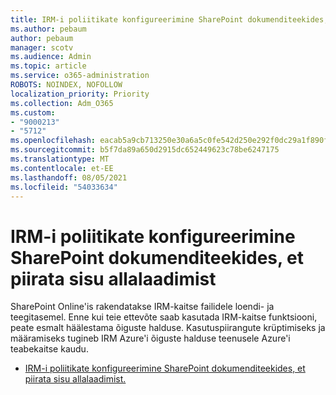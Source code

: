 ```yaml
---
title: IRM-i poliitikate konfigureerimine SharePoint dokumenditeekides, et piirata sisu allalaadimist
ms.author: pebaum
author: pebaum
manager: scotv
ms.audience: Admin
ms.topic: article
ms.service: o365-administration
ROBOTS: NOINDEX, NOFOLLOW
localization_priority: Priority
ms.collection: Adm_O365
ms.custom:
- "9000213"
- "5712"
ms.openlocfilehash: eacab5a9cb713250e30a6a5c0fe542d250e292f0dc29a1f890f9cf7c7fb8344c
ms.sourcegitcommit: b5f7da89a650d2915dc652449623c78be6247175
ms.translationtype: MT
ms.contentlocale: et-EE
ms.lasthandoff: 08/05/2021
ms.locfileid: "54033634"
---
```

# <a name="configure-irm-policies-on-sharepoint-document-libraries-to-limit-download-of-content"></a>IRM-i poliitikate konfigureerimine SharePoint dokumenditeekides, et piirata sisu allalaadimist

SharePoint Online'is rakendatakse IRM-kaitse failidele loendi- ja teegitasemel. Enne kui teie ettevõte saab kasutada IRM-kaitse funktsiooni, peate esmalt häälestama õiguste halduse. Kasutuspiirangute krüptimiseks ja määramiseks tugineb IRM Azure'i õiguste halduse teenusele Azure'i teabekaitse kaudu.

- [IRM-i poliitikate konfigureerimine SharePoint dokumenditeekides, et piirata sisu allalaadimist.](https://docs.microsoft.com/microsoft-365/compliance/set-up-irm-in-sp-admin-center)
